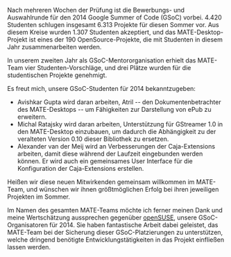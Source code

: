 <!-- 
.. link:
.. description: MATE Desktop Google Summer of Code (GSoC) 2014 Projekte
.. tags: GSoC,openSUSE,News
.. date: 2014/04/28 06:14:31
.. title: MATE-Projekte akzeptiert für GSoC 2014
.. slug: 2014-04-28-mate-desktop-gsoc-2014-projects
.. author: Martin Wimpress
-->

Nach mehreren Wochen der Prüfung ist die Bewerbungs- und Auswahlrunde für
den 2014 Google Summer of Code (GSoC) vorbei. 4.420 Studenten schlugen insgesamt
6.313 Projekte für diesen Sommer vor. Aus diesem Kreise wurden 1.307 Studenten akzeptiert,
und das MATE-Desktop-Projekt ist eines der 190 OpenSource-Projekte, die mit 
Studenten in diesem Jahr zusammenarbeiten werden.

In unserem zweiten Jahr als GSoC-Mentororganisation erhielt das MATE-Team
vier Studenten-Vorschläge, und drei Plätze wurden für die studentischen Projekte
genehmigt.

Es freut mich, unsere GSoC-Studenten für 2014 bekanntzugeben:

  * Avishkar Gupta wird daran arbeiten, Atril -- den Dokumentenbetrachter des MATE-Desktops -- 
    um Fähigkeiten zur Darstellung von ePub zu erweitern.
  * Michal Ratajsky wird daran arbeiten, Unterstützung für GStreamer 1.0 in
    den MATE-Desktop einzubauen, um dadurch die Abhängigkeit zu der veralteten Version 0.10
    dieser Bibliothek zu ersetzen.
  * Alexander van der Meij wird an Verbesserungen der Caja-Extensions arbeiten, damit
    diese während der Laufzeit eingebunden werden können. Er wird auch 
    ein gemeinsames User Interface für die Konfiguration der Caja-Extensions erstellen. 

Heißen wir diese neuen Mitwirkenden gemeinsam willkommen im MATE-Team, und
wünschen wir ihnen größtmöglichen Erfolg bei ihren jeweiligen Projekten im Sommer. 

Im Namen des gesamten MATE-Teams möchte ich ferner meinen Dank und meine Wertschätzung
aussprechen gegenüber [openSUSE](https://www.opensuse.org), unsere GSoC-Organisatoren 
für 2014. Sie haben fantastische Arbeit dabei geleistet, das MATE-Team bei
der Sicherung dieser GSoC-Platzierungen zu unterstützen, welche dringend benötigte
Entwicklungstätigkeiten in das Projekt einfließen lassen werden.

